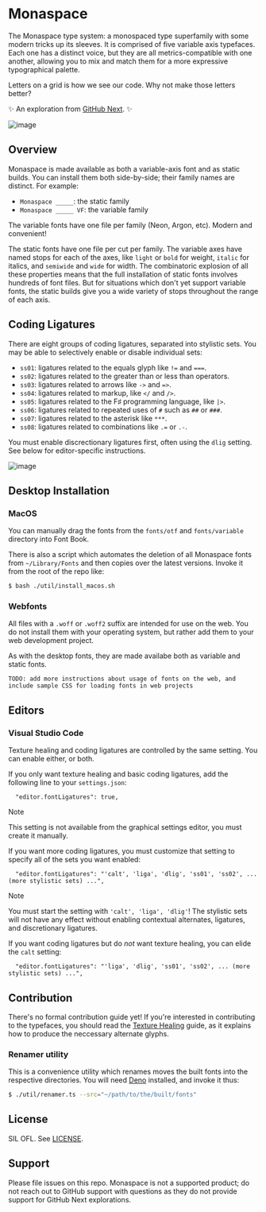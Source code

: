 # Monaspace

The Monaspace type system: a monospaced type superfamily with some modern tricks up its sleeves. It is comprised of five variable axis typefaces. Each one has a distinct voice, but they are all metrics-compatible with one another, allowing you to mix and match them for a more expressive typographical palette.

Letters on a grid is how we see our code. Why not make those letters better?

✨ An exploration from [GitHub Next](https://githubnext.com). ✨

![image](https://github.com/githubnext/monaspace/assets/22723/963edc2a-626b-4591-aea2-b5d8c4a12ac6)


## Overview

Monaspace is made available as both a variable-axis font and as static builds. You can install them both side-by-side; their family names are distinct. For example:

- `Monaspace _____`: the static family
- `Monaspace _____ VF`: the variable family

The variable fonts have one file per family (Neon, Argon, etc). Modern and convenient!

The static fonts have one file per cut per family. The variable axes have named stops for each of the axes, like `light` or `bold` for weight, `italic` for italics, and `semiwide` and `wide` for width. The combinatoric explosion of all these properties means that the full installation of static fonts involves hundreds of font files. But for situations which don't yet support variable fonts, the static builds give you a wide variety of stops throughout the range of each axis.

## Coding Ligatures

There are eight groups of coding ligatures, separated into stylistic sets. You may be able to selectively enable or disable individual sets:

* `ss01`: ligatures related to the equals glyph like `!=` and `===`.
* `ss02`: ligatures related to the greater than or less than operators.
* `ss03`: ligatures related to arrows like `->` and `=>`.
* `ss04`: ligatures related to markup, like `</` and `/>`. 
* `ss05`: ligatures related to the F♯ programming language, like `|>`.
* `ss06`: ligatures related to repeated uses of `#` such as `##` or `###`.
* `ss07`: ligatures related to the asterisk like `***`.
* `ss08`: ligatures related to combinations like `.=` or `.-`.

You must enable discrectionary ligatures first, often using the `dlig` setting. See below for editor-specific instructions.

![image](https://github.com/githubnext/monaspace/assets/22723/785c03e1-0c9c-421c-ae3c-c107a3c08c33)


## Desktop Installation

### MacOS
You can manually drag the fonts from the `fonts/otf` and `fonts/variable` directory into Font Book.

There is also a script which automates the deletion of all Monaspace fonts from `~/Library/Fonts` and then copies over the latest versions. Invoke it from the root of the repo like:

```bash
$ bash ./util/install_macos.sh
```

### Webfonts

All files with a `.woff` or `.woff2` suffix are intended for use on the web. You do not install them with your operating system, but rather add them to your web development project.

As with the desktop fonts, they are made availabe both as variable and static fonts.

```
TODO: add more instructions about usage of fonts on the web, and include sample CSS for loading fonts in web projects
```

## Editors

### Visual Studio Code

Texture healing and coding ligatures are controlled by the same setting. You can enable either, or both.

If you only want texture healing and basic coding ligatures, add the following line to your `settings.json`:

```
  "editor.fontLigatures": true,
```

> [!NOTE]
> This setting is not available from the graphical settings editor, you must create it manually.

If you want more coding ligatures, you must customize that setting to specify all of the sets you want enabled:

```
  "editor.fontLigatures": "'calt', 'liga', 'dlig', 'ss01', 'ss02', ... (more stylistic sets) ...",
```
> [!NOTE]
> You must start the setting with `'calt', 'liga', 'dlig'`! The stylistic sets will not have any effect without enabling contextual alternates, ligatures, and discretionary ligatures.

If you want coding ligatures but do _not_ want texture healing, you can elide the `calt` setting:

```
  "editor.fontLigatures": "'liga', 'dlig', 'ss01', 'ss02', ... (more stylistic sets) ...",
```

## Contribution

There's no formal contribution guide yet! If you're interested in contributing to the typefaces, you should read the [Texture Healing](https://github.com/githubnext/monaspace/blob/main/docs/Texture%20Healing.md) guide, as it explains how to produce the neccessary alternate glyphs.

### Renamer utility

This is a convenience utility which renames moves the built fonts into the respective directories. You will need [Deno](https://deno.land) installed, and invoke it thus:

```bash
$ ./util/renamer.ts --src="~/path/to/the/built/fonts"
```

## License

SIL OFL. See [LICENSE](https://github.com/githubnext/monaspace/blob/main/LICENSE).

## Support

Please file issues on this repo. Monaspace is not a supported product; do not reach out to GitHub support with questions as they do not provide support for GitHub Next explorations.
